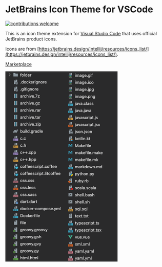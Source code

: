 # JetBrains Icon Theme for VSCode
[![contributions welcome](https://img.shields.io/badge/contributions-welcome-brightgreen.svg?style=flat)](https://github.com/chadalen/vscode-jetbrains-icon-theme/issues)

This is an icon theme extension for [Visual Studio Code](https://code.visualstudio.com/) that uses official JetBrains product icons.

Icons are from [https://jetbrains.design/intellij/resources/icons_list/](https://jetbrains.design/intellij/resources/icons_list/).

[Marketplace](https://marketplace.visualstudio.com/items?itemName=chadalen.vscode-jetbrains-icon-theme)

![Preview](./themes/v1/preview.png)
